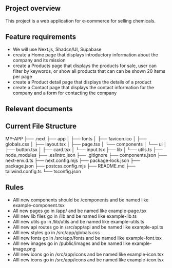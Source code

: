 ## Project overview

This project is a web application for e-commerce for selling chemicals.

## Feature requirements
- We will use Next.js, Shadcn/UI, Supabase
- create a Home page that displays introductory information about the company and its mission
- create a Products page that displays the products for sale, user can filter by keywords, or show all products that can can be shown 20 items per page
- create a Product detail page that displays the details of a product
- create a Contact page that displays the contact information for the company and a form for contacting the company

## Relevant documents


## Current File Structure
MY-APP
├── .next
├── app
│   ├── fonts
│   ├── favicon.ico
│   ├── globals.css
│   ├── layout.tsx
│   ├── page.tsx
│   └── components
│       └── ui
│           ├── button.tsx
│           ├── card.tsx
│           └── input.tsx
├── lib
│   └── utils.ts
├── node_modules
├── .eslintrc.json
├── .gitignore
├── components.json
├── next-env.d.ts
├── next.config.mjs
├── package-lock.json
├── package.json
├── postcss.config.mjs
├── README.md
├── tailwind.config.ts
└── tsconfig.json


## Rules
- Alll new components should be /components and be named like example-component.tsx
- All new pages go in /app/ and be named like example-page.tsx
- Alll new lib files go in /lib and be named like example-lib.ts
- Alll new utils go in /lib/utils and be named like example-utils.ts
- Alll new api routes go in /src/app/api and be named like example-api.ts
- Alll new styles go in /src/app/globals.css
- Alll new fonts go in /src/app/fonts and be named like example-font.tsx
- Alll new images go in /public/images and be named like example-image.png
- Alll new icons go in /src/app/icons and be named like example-icon.tsx
- Alll new icons go in /src/app/icons and be named like example-icon.tsx

